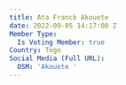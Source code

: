 ```yaml
---
title: Ata Franck Akouete
date: 2022-09-05 14:17:00 Z
Member Type:
  Is Voting Member: true
Country: Togo
Social Media (Full URL):
  OSM: 'Akouete '
---
```


